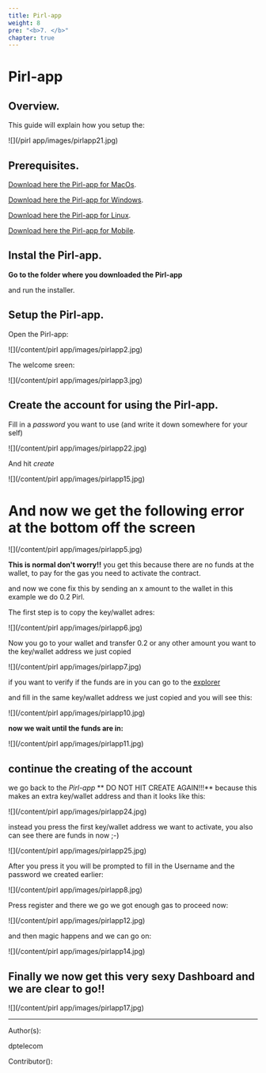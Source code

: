 ```yaml
---
title: Pirl-app
weight: 8
pre: "<b>7. </b>"
chapter: true
---
```



# Pirl-app


## Overview.

This guide will explain how you setup the:

![](/pirl app/images/pirlapp21.jpg)




## Prerequisites.

[Download here the Pirl-app for MacOs](http://example.com/ "With a Title").

[Download here the Pirl-app for Windows](http://example.com/ "With a Title").

[Download here the Pirl-app for Linux](http://example.com/ "With a Title").

[Download here the Pirl-app for Mobile](http://example.com/ "With a Title").


## Instal the Pirl-app.

**Go to the folder where you downloaded the Pirl-app** 

and run the  installer.



## Setup the Pirl-app.

Open the Pirl-app:

![](/content/pirl app/images/pirlapp2.jpg)

The welcome sreen:

![](/content/pirl app/images/pirlapp3.jpg)


## Create the account for using the Pirl-app.

Fill in a *password* you want to use (and write it down somewhere for your self)

![](/content/pirl app/images/pirlapp22.jpg)

And hit *create*

![](/content/pirl app/images/pirlapp15.jpg)

# And now we get the following error at the bottom off the screen 

![](/content/pirl app/images/pirlapp5.jpg)


**This is normal don't worry!!**
you get this because there are no funds at the wallet,
to pay for the gas you need to activate the contract.

and now we cone fix this by sending an x amount to the wallet
in this example we do 0.2 Pirl.

The first step is to copy the key/wallet adres:

![](/content/pirl app/images/pirlapp6.jpg)


Now you  go to your wallet and transfer 0.2 or any other amount you want to the key/wallet address we just copied

![](/content/pirl app/images/pirlapp7.jpg)


if you want to verify if the funds are in you can go to the  [explorer](https://devexplorer.pirl.io/home  "explorer")

and fill in the same key/wallet address we just copied and you will see this:

![](/content/pirl app/images/pirlapp10.jpg)


**now we wait until the funds are in:**


![](/content/pirl app/images/pirlapp11.jpg)


## continue the creating of the account

we go back to the *Pirl-app*
**  DO NOT HIT CREATE AGAIN!!!**
because this makes an extra key/wallet address
and than it looks like this:

![](/content/pirl app/images/pirlapp24.jpg)


instead you press the first key/wallet address we want to activate,
you also can see there are funds in now ;-)

![](/content/pirl app/images/pirlapp25.jpg)



After you press it you will be prompted to fill in the Username and the password we created earlier:

![](/content/pirl app/images/pirlapp8.jpg)


Press register and there we go we got enough gas to proceed now:

![](/content/pirl app/images/pirlapp12.jpg)

and then magic happens and we can go on:

![](/content/pirl app/images/pirlapp14.jpg)

## Finally we now get this very sexy Dashboard and we are clear to go!!

![](/content/pirl app/images/pirlapp17.jpg)



---
Author(s):

dptelecom

Contributor():


















